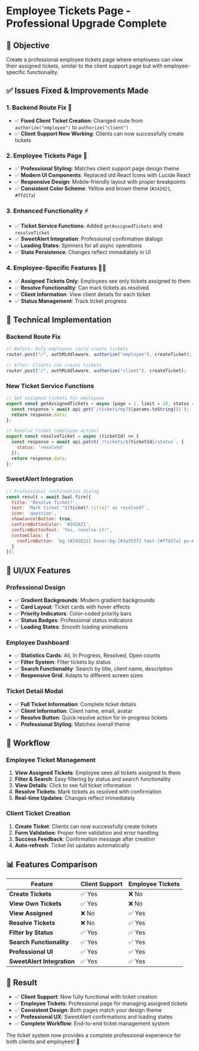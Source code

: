 # Employee Tickets Page - Professional Upgrade Complete

## 🎯 **Objective**
Create a professional employee tickets page where employees can view their assigned tickets, similar to the client support page but with employee-specific functionality.

## ✅ **Issues Fixed & Improvements Made**

### 1. **Backend Route Fix** 🔧
- ✅ **Fixed Client Ticket Creation**: Changed route from `authorize("employee")` to `authorize("client")` 
- ✅ **Client Support Now Working**: Clients can now successfully create tickets

### 2. **Employee Tickets Page** 🎨
- ✅ **Professional Styling**: Matches client support page design theme
- ✅ **Modern UI Components**: Replaced old React Icons with Lucide React
- ✅ **Responsive Design**: Mobile-friendly layout with proper breakpoints
- ✅ **Consistent Color Scheme**: Yellow and brown theme (`#242021`, `#ffd17a`)

### 3. **Enhanced Functionality** ⚡
- ✅ **Ticket Service Functions**: Added `getAssignedTickets` and `resolveTicket`
- ✅ **SweetAlert Integration**: Professional confirmation dialogs
- ✅ **Loading States**: Spinners for all async operations
- ✅ **State Persistence**: Changes reflect immediately in UI

### 4. **Employee-Specific Features** 👨‍💼
- ✅ **Assigned Tickets Only**: Employees see only tickets assigned to them
- ✅ **Resolve Functionality**: Can mark tickets as resolved
- ✅ **Client Information**: View client details for each ticket
- ✅ **Status Management**: Track ticket progress

## 🔧 **Technical Implementation**

### **Backend Route Fix**
```javascript
// Before: Only employees could create tickets
router.post("/", authMiddleware, authorize("employee"), createTicket);

// After: Clients can create tickets
router.post("/", authMiddleware, authorize("client"), createTicket);
```

### **New Ticket Service Functions**
```javascript
// Get assigned tickets for employees
export const getAssignedTickets = async (page = 1, limit = 10, status = 'all') => {
  const response = await api.get(`/tickets/my?${params.toString()}`);
  return response.data;
};

// Resolve ticket (employee action)
export const resolveTicket = async (ticketId) => {
  const response = await api.patch(`/tickets/${ticketId}/status`, {
    status: 'resolved'
  });
  return response.data;
};
```

### **SweetAlert Integration**
```javascript
// Professional confirmation dialog
const result = await Swal.fire({
  title: 'Resolve Ticket?',
  text: `Mark ticket "${ticket?.title}" as resolved?`,
  icon: 'question',
  showCancelButton: true,
  confirmButtonColor: '#242021',
  confirmButtonText: 'Yes, resolve it!',
  customClass: {
    confirmButton: 'bg-[#242021] hover:bg-[#3a3537] text-[#ffd17a] px-6 py-2 rounded-lg font-medium transition-colors'
  }
});
```

## 🎨 **UI/UX Features**

### **Professional Design**
- ✅ **Gradient Backgrounds**: Modern gradient backgrounds
- ✅ **Card Layout**: Ticket cards with hover effects
- ✅ **Priority Indicators**: Color-coded priority bars
- ✅ **Status Badges**: Professional status indicators
- ✅ **Loading States**: Smooth loading animations

### **Employee Dashboard**
- ✅ **Statistics Cards**: All, In Progress, Resolved, Open counts
- ✅ **Filter System**: Filter tickets by status
- ✅ **Search Functionality**: Search by title, client name, description
- ✅ **Responsive Grid**: Adapts to different screen sizes

### **Ticket Detail Modal**
- ✅ **Full Ticket Information**: Complete ticket details
- ✅ **Client Information**: Client name, email, avatar
- ✅ **Resolve Button**: Quick resolve action for in-progress tickets
- ✅ **Professional Styling**: Matches overall theme

## 🔄 **Workflow**

### **Employee Ticket Management**
1. **View Assigned Tickets**: Employee sees all tickets assigned to them
2. **Filter & Search**: Easy filtering by status and search functionality
3. **View Details**: Click to see full ticket information
4. **Resolve Tickets**: Mark tickets as resolved with confirmation
5. **Real-time Updates**: Changes reflect immediately

### **Client Ticket Creation**
1. **Create Ticket**: Clients can now successfully create tickets
2. **Form Validation**: Proper form validation and error handling
3. **Success Feedback**: Confirmation message after creation
4. **Auto-refresh**: Ticket list updates automatically

## 📊 **Features Comparison**

| Feature | Client Support | Employee Tickets |
|---------|----------------|------------------|
| **Create Tickets** | ✅ Yes | ❌ No |
| **View Own Tickets** | ✅ Yes | ❌ No |
| **View Assigned** | ❌ No | ✅ Yes |
| **Resolve Tickets** | ❌ No | ✅ Yes |
| **Filter by Status** | ✅ Yes | ✅ Yes |
| **Search Functionality** | ✅ Yes | ✅ Yes |
| **Professional UI** | ✅ Yes | ✅ Yes |
| **SweetAlert Integration** | ✅ Yes | ✅ Yes |

## 🎯 **Result**
- ✅ **Client Support**: Now fully functional with ticket creation
- ✅ **Employee Tickets**: Professional page for managing assigned tickets
- ✅ **Consistent Design**: Both pages match your design theme
- ✅ **Professional UX**: SweetAlert confirmations and loading states
- ✅ **Complete Workflow**: End-to-end ticket management system

The ticket system now provides a complete professional experience for both clients and employees! 🎉
